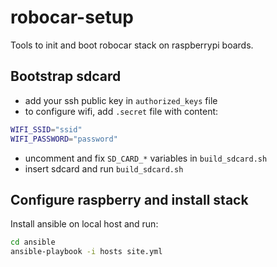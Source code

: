 # robocar-setup

Tools to init and boot robocar stack on raspberrypi boards.



## Bootstrap sdcard

 * add your ssh public key in `authorized_keys` file
 * to configure wifi, add `.secret` file with content:
```bash
WIFI_SSID="ssid"
WIFI_PASSWORD="password"
```
 * uncomment and fix `SD_CARD_*` variables in `build_sdcard.sh`
 * insert sdcard and run `build_sdcard.sh`
 
 
## Configure raspberry and  install stack

Install ansible on local host and run:
```bash
cd ansible
ansible-playbook -i hosts site.yml
``` 
